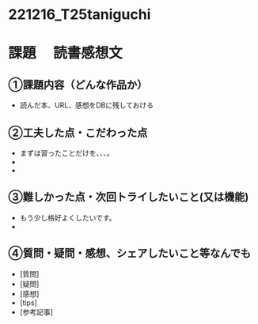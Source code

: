 # 221216_T25taniguchi
# 課題　 読書感想文

## ①課題内容（どんな作品か）
- 読んだ本、URL、感想をDBに残しておける

## ②工夫した点・こだわった点
- まずは習ったことだけを、、、。
- 
- 

## ③難しかった点・次回トライしたいこと(又は機能)
- もう少し格好よくしたいです。
- 

## ④質問・疑問・感想、シェアしたいこと等なんでも
- [質問]
- [疑問]
- [感想]
- [tips]
- [参考記事]
